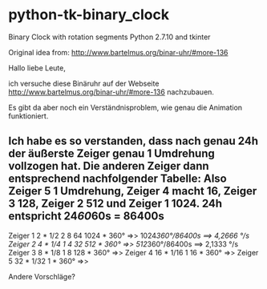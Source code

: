 # python-tk-binary_clock
Binary Clock with rotation segments
Python 2.7.10 and tkinter

Original idea from: http://www.bartelmus.org/binar-uhr/#more-136


Hallo liebe Leute,

ich versuche diese Binäruhr auf der Webseite http://www.bartelmus.org/binar-uhr/#more-136 nachzubauen.

Es gibt da aber noch ein Verständnisproblem, wie genau die Animation funktioniert.

Ich habe es so verstanden, dass nach genau 24h der äußerste Zeiger genau 1 Umdrehung vollzogen hat.
Die anderen Zeiger dann entsprechend nachfolgender Tabelle:
Also Zeiger 5 1 Umdrehung, Zeiger 4 macht 16, Zeiger 3 128, Zeiger 2 512 und Zeiger 1 1024.
24h entspricht 24*60*60s = 86400s
-----------------------------------------------------------------------------
Zeiger 1 2 * 1/2 2 8 64 1024 * 360° =>> 1024*360°/86400s ==> 4,2666 °/s
Zeiger 2 4 * 1/4 1 4 32 512 * 360° =>> 512*360°/86400s ==> 2,1333 °/s
Zeiger 3 8 * 1/8 1 8 128 * 360° =>>
Zeiger 4 16 * 1/16 1 16 * 360° =>>
Zeiger 5 32 * 1/32 1 * 360° =>>

Andere Vorschläge?
